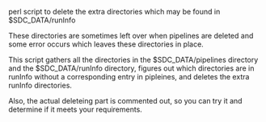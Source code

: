 perl script to delete the extra directories which may be found in $SDC_DATA/runInfo

These directories are sometimes left over when pipelines are deleted and some error
occurs which leaves these directories in place. 

This script gathers all the directories in the $SDC_DATA/pipelines directory and
the $SDC_DATA/runInfo directory, figures out which directories are in runInfo without a
corresponding entry in pipleines, and deletes the extra runInfo directories.

Also, the actual deleteing part is commented out, so you can try it and determine
if it meets your requirements. 
